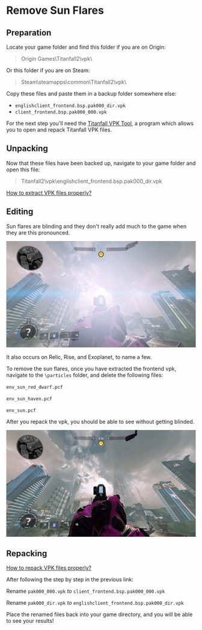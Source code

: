 # Remove Sun Flares

## Preparation

Locate your game folder and find this folder if you are on Origin:

> Origin Games\Titanfall2\vpk\

Or this folder if you are on Steam:

> Steam\steamapps\common\Titanfall2\vpk\

Copy these files and paste them in a backup folder somewhere else:

* `englishclient_frontend.bsp.pak000_dir.vpk`
* `client_frontend.bsp.pak000_000.vpk`

For the next step you'll need the [Titanfall VPK Tool](https://noskill.gitbook.io/titanfall2/how-to-start-modding/modding-tools), a program which allows you to open and repack Titanfall VPK files. 

## Unpacking <a id="unpacking"></a>

Now that these files have been backed up, navigate to your game folder and open this file:

> Titanfall2\vpk\englishclient\_frontend.bsp.pak000\_dir.vpk

​[How to extract VPK files properly?](https://noskill.gitbook.io/titanfall2/how-to-start-modding/how-to-backup-extract-and-repack)

## Editing

Sun flares are blinding and they don't really add much to the game when they are this pronounced.

![](../../.gitbook/assets/with-bloom.png)

It also occurs on Relic, Rise, and Exoplanet, to name a few.

To remove the sun flares, once you have extracted the frontend vpk, navigate to the `\particles` folder, and delete the following files:

`env_sun_red_dwarf.pcf`

`env_sun_haven.pcf`

`env_sun.pcf`

After you repack the vpk, you should be able to see without getting blinded.

![](../../.gitbook/assets/no-bloom.png)

## Repacking <a id="repacking"></a>

​[How to repack VPK files properly?](https://noskill.gitbook.io/titanfall2/how-to-start-modding/how-to-backup-extract-and-repack)​

After following the step by step in the previous link:

Rename `pak000_000.vpk` _to_ `client_frontend.bsp.pak000_000.vpk`

Rename `pak000_dir.vpk` _to_ `englishclient_frontend.bsp.pak000_dir.vpk`

Place the renamed files back into your game directory, and you will be able to see your results!

